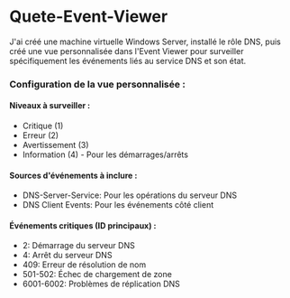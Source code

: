 # Quete-Event-Viewer

J'ai créé une machine virtuelle Windows Server, installé le rôle DNS, puis créé une vue personnalisée dans l'Event Viewer pour surveiller spécifiquement les événements liés au service DNS et son état.

### Configuration de la vue personnalisée :

#### Niveaux à surveiller :
- Critique (1)
- Erreur (2)
- Avertissement (3)
- Information (4) - Pour les démarrages/arrêts

#### Sources d'événements à inclure :
- DNS-Server-Service: Pour les opérations du serveur DNS
- DNS Client Events: Pour les événements côté client

#### Événements critiques (ID principaux) :
- 2: Démarrage du serveur DNS
- 4: Arrêt du serveur DNS
- 409: Erreur de résolution de nom
- 501-502: Échec de chargement de zone
- 6001-6002: Problèmes de réplication DNS
